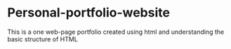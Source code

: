 # Personal-portfolio-website
This is a one web-page portfolio created using html and understanding the basic structure of HTML
